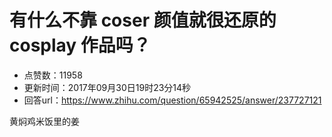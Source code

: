 # 有什么不靠 coser 颜值就很还原的 cosplay 作品吗？
- 点赞数：11958
- 更新时间：2017年09月30日19时23分14秒
- 回答url：https://www.zhihu.com/question/65942525/answer/237727121
<body>
 <p data-pid="XWcStncs">黄焖鸡米饭里的姜</p>
</body>